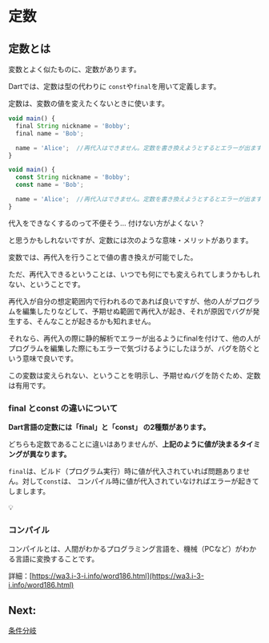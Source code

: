 # 定数

## 定数とは

変数とよく似たものに、定数があります。

Dartでは、定数は型の代わりに `const`や`final`を用いて定義します。

定数は、変数の値を変えたくないときに使います。

```jsx
void main() {
  final String nickname = 'Bobby';
  final name = 'Bob';

  name = 'Alice';  //再代入はできません。定数を書き換えようとするとエラーが出ます。
}
```

```jsx
void main() {
  const String nickname = 'Bobby';
  const name = 'Bob';

  name = 'Alice';  //再代入はできません。定数を書き換えようとするとエラーが出ます。
}
```

代入をできなくするのって不便そう… 付けない方がよくない？

と思うかもしれないですが、定数には次のような意味・メリットがあります。

変数では、再代入を行うことで値の書き換えが可能でした。

ただ、再代入できるということは、いつでも何にでも変えられてしまうかもしれない、ということです。

再代入が自分の想定範囲内で行われるのであれば良いですが、他の人がプログラムを編集したりなどして、予期せぬ範囲で再代入が起き、それが原因でバグが発生する、そんなことが起きるかも知れません。

それなら、再代入の際に静的解析でエラーが出るようにfinalを付けて、他の人がプログラムを編集した際にもエラーで気づけるようにしたほうが、バグを防ぐという意味で良いです。

この変数は変えられない、ということを明示し、予期せぬバグを防ぐため、定数は有用です。

### final とconst の違いについて

**Dart言語の定数には「final」と「const」 の2種類があります。**

どちらも定数であることに違いはありませんが、**上記のように値が決まるタイミングが異なります。**

`final`は、ビルド（プログラム実行）時に値が代入されていれば問題ありません。対して`const`は、 コンパイル時に値が代入されていなければエラーが起きてしまします。

<aside>
💡

### コンパイル

コンパイルとは、人間がわかるプログラミング言語を、機械（PCなど）がわかる言語に変換することです。

詳細：[https://wa3.i-3-i.info/word186.html](https://wa3.i-3-i.info/word186.html)

</aside>

## Next:

[条件分岐](./05_if.md)
